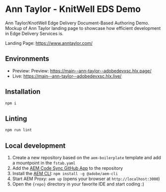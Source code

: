 # Ann Taylor - KnitWell EDS Demo
Ann Taylor/KnotWell Edge Delivery Document-Based Authoring Demo.
Mockup of Ann Taylor landing page to showcase how efficient development in Edge Delivery Services is.

Landing Page: https://www.anntaylor.com/

## Environments
- Preview: Preview: https://main--ann-taylor--adobedevxsc.hlx.page/
- Live: https://main--ann-taylor--adobedevxsc.hlx.live/

## Installation

```sh
npm i
```

## Linting

```sh
npm run lint
```

## Local development

<!-- TODO: update with verbiage specific to door-opener template -->
1. Create a new repository based on the `aem-boilerplate` template and add a mountpoint in the `fstab.yaml`
1. Add the [AEM Code Sync GitHub App](https://github.com/apps/aem-code-sync) to the repository
1. Install the [AEM CLI](https://github.com/adobe/helix-cli): `npm install -g @adobe/aem-cli`
1. Start AEM Proxy: `aem up` (opens your browser at `http://localhost:3000`)
1. Open the `{repo}` directory in your favorite IDE and start coding :)
